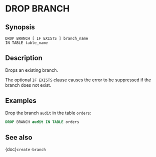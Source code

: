 # DROP BRANCH

## Synopsis

```text
DROP BRANCH [ IF EXISTS ] branch_name
IN TABLE table_name
```

## Description

Drops an existing branch.

The optional `IF EXISTS` clause causes the error to be suppressed if the branch
does not exist.

## Examples

Drop the branch `audit` in the table `orders`:

```sql
DROP BRANCH audit IN TABLE orders
```

## See also

{doc}`create-branch`
